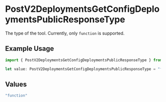 # PostV2DeploymentsGetConfigDeploymentsPublicResponseType

The type of the tool. Currently, only `function` is supported.

## Example Usage

```typescript
import { PostV2DeploymentsGetConfigDeploymentsPublicResponseType } from "orq-poc-typescript/models/operations";

let value: PostV2DeploymentsGetConfigDeploymentsPublicResponseType = "function";
```

## Values

```typescript
"function"
```